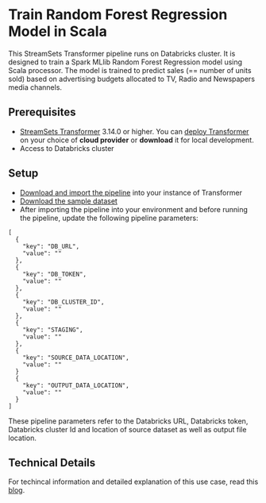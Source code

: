 Train Random Forest Regression Model in Scala
=======================================================================

This StreamSets Transformer pipeline runs on Databricks cluster. It is designed to train a Spark MLlib Random Forest Regression model using Scala processor. The model is trained to predict sales (== number of units sold) based on advertising budgets allocated to TV, Radio and Newspapers media channels.

Prerequisites
---------------------

* [StreamSets Transformer](https://streamsets.com/products/dataops-platform/transformer-etl/) 3.14.0 or higher. You can [deploy Transformer](https://streamsets.com/products/dataops-platform/transformer-etl/download/) on your choice of **cloud provider** or **download** it for local development.
* Access to Databricks cluster

Setup
---------------------

* [Download and import the pipeline](TrainRandomForestRegressionModelScalaDB28582ef8-fecf-4fa8-94d1-1a58d803153d.json) into your instance of Transformer
* [Download the sample dataset](dataset)
* After importing the pipeline into your environment and before running the pipeline, update the following pipeline parameters:

```
[
  {
    "key": "DB_URL",
    "value": ""
  },
  {
    "key": "DB_TOKEN",
    "value": ""
  },
  {
    "key": "DB_CLUSTER_ID",
    "value": ""
  },
  {
    "key": "STAGING",
    "value": ""
  },
  {
    "key": "SOURCE_DATA_LOCATION",
    "value": ""
  }
  {
    "key": "OUTPUT_DATA_LOCATION",
    "value": ""
  }
]
```

These pipeline parameters refer to the Databricks URL, Databricks token, Databricks cluster Id and location of source dataset as well as output file location.

Technical Details
------------------------------

For techincal information and detailed explanation of this use case, read this [blog](https://bit.ly/TrainRFModel).
